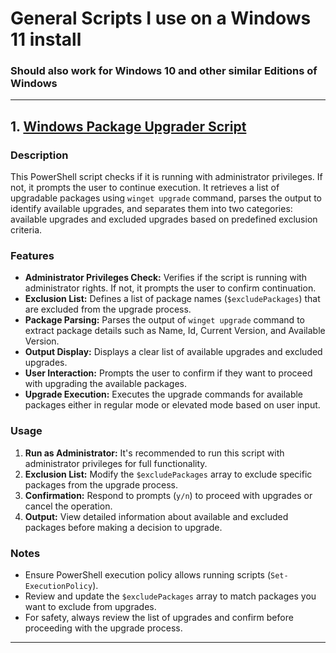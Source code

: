 # General Scripts I use on a Windows 11 install

### Should also work for Windows 10 and other similar Editions of Windows

---

## 1. [Windows Package Upgrader Script](winget-upgrade-all-except.ps1)

### Description

This PowerShell script checks if it is running with administrator privileges. If not, it prompts the user to continue execution. It retrieves a list of upgradable packages using `winget upgrade` command, parses the output to identify available upgrades, and separates them into two categories: available upgrades and excluded upgrades based on predefined exclusion criteria.

### Features

- **Administrator Privileges Check:** Verifies if the script is running with administrator rights. If not, it prompts the user to confirm continuation.
- **Exclusion List:** Defines a list of package names (`$excludePackages`) that are excluded from the upgrade process.
- **Package Parsing:** Parses the output of `winget upgrade` command to extract package details such as Name, Id, Current Version, and Available Version.
- **Output Display:** Displays a clear list of available upgrades and excluded upgrades.
- **User Interaction:** Prompts the user to confirm if they want to proceed with upgrading the available packages.
- **Upgrade Execution:** Executes the upgrade commands for available packages either in regular mode or elevated mode based on user input.

### Usage

1. **Run as Administrator:** It's recommended to run this script with administrator privileges for full functionality.
2. **Exclusion List:** Modify the `$excludePackages` array to exclude specific packages from the upgrade process.
3. **Confirmation:** Respond to prompts (`y/n`) to proceed with upgrades or cancel the operation.
4. **Output:** View detailed information about available and excluded packages before making a decision to upgrade.

### Notes

- Ensure PowerShell execution policy allows running scripts (`Set-ExecutionPolicy`).
- Review and update the `$excludePackages` array to match packages you want to exclude from upgrades.
- For safety, always review the list of upgrades and confirm before proceeding with the upgrade process.

---
